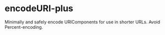 # encodeURI-plus

Minimally and safely encode URIComponents for use in shorter URLs. Avoid Percent-encoding.
